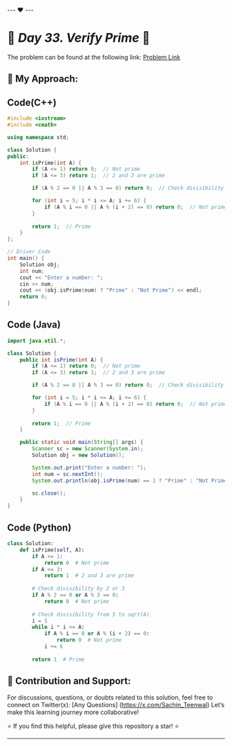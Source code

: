 --- ❤️ ---

# 🚀 _Day 33. Verify Prime_ 🧠


The problem can be found at the following link: [Problem Link](https://www.interviewbit.com/problems/verify-prime/)

## 🎯 **My Approach:**


## Code(C++)
```cpp
#include <iostream>
#include <cmath>

using namespace std;

class Solution {
public:
    int isPrime(int A) {
        if (A <= 1) return 0;  // Not prime
        if (A <= 3) return 1;  // 2 and 3 are prime

        if (A % 2 == 0 || A % 3 == 0) return 0;  // Check divisibility by 2 or 3

        for (int i = 5; i * i <= A; i += 6) {
            if (A % i == 0 || A % (i + 2) == 0) return 0;  // Not prime
        }
        
        return 1;  // Prime
    }
};

// Driver Code
int main() {
    Solution obj;
    int num;
    cout << "Enter a number: ";
    cin >> num;
    cout << (obj.isPrime(num) ? "Prime" : "Not Prime") << endl;
    return 0;
}

```

## Code (Java)

```java
import java.util.*;

class Solution {
    public int isPrime(int A) {
        if (A <= 1) return 0;  // Not prime
        if (A <= 3) return 1;  // 2 and 3 are prime

        if (A % 2 == 0 || A % 3 == 0) return 0;  // Check divisibility by 2 or 3

        for (int i = 5; i * i <= A; i += 6) {
            if (A % i == 0 || A % (i + 2) == 0) return 0;  // Not prime
        }
        
        return 1;  // Prime
    }

    public static void main(String[] args) {
        Scanner sc = new Scanner(System.in);
        Solution obj = new Solution();

        System.out.print("Enter a number: ");
        int num = sc.nextInt();
        System.out.println(obj.isPrime(num) == 1 ? "Prime" : "Not Prime");

        sc.close();
    }
}

```

## Code (Python)

```python
class Solution:
    def isPrime(self, A):
        if A <= 1:
            return 0  # Not prime
        if A <= 3:
            return 1  # 2 and 3 are prime
        
        # Check divisibility by 2 or 3
        if A % 2 == 0 or A % 3 == 0:
            return 0  # Not prime
        
        # Check divisibility from 5 to sqrt(A)
        i = 5
        while i * i <= A:
            if A % i == 0 or A % (i + 2) == 0:
                return 0  # Not prime
            i += 6
        
        return 1  # Prime
```



## 🎯 **Contribution and Support:**

For discussions, questions, or doubts related to this solution, feel free to connect on Twitter(x): [Any Questions] (https://x.com/Sachin_Teenwal) Let’s make this learning journey more collaborative!

⭐ If you find this helpful, please give this repository a star! ⭐

---
